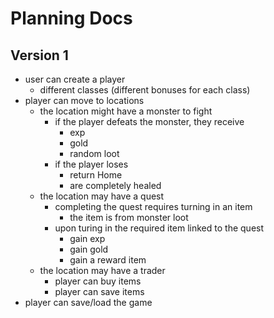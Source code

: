 # Planning Docs

## Version 1

* user can create a player
  * different classes (different bonuses for each class)
* player can move to locations
    * the location might have a monster to fight
        * if the player defeats the monster, they receive
            * exp
            * gold
            * random loot
        * if the player loses
            * return Home
            * are completely healed
    * the location may have a quest
        * completing the quest requires turning in an item
            * the item is from monster loot
        * upon turing in the required item linked to the quest
            * gain exp
            * gain gold
            * gain a reward item
    * the location may have a trader
        * player can buy items
        * player can save items
* player can save/load the game